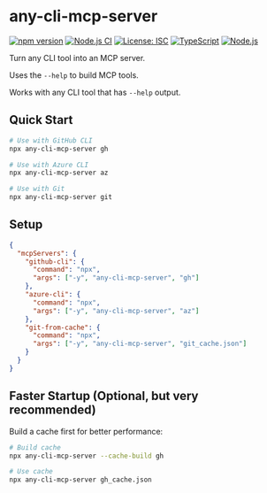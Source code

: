 # any-cli-mcp-server

[![npm version](https://badge.fury.io/js/any-cli-mcp-server.svg)](https://badge.fury.io/js/any-cli-mcp-server)
[![Node.js CI](https://github.com/eirikb/any-cli-mcp-server/workflows/Node.js%20CI/badge.svg)](https://github.com/eirikb/any-cli-mcp-server/actions)
[![License: ISC](https://img.shields.io/badge/License-ISC-blue.svg)](https://opensource.org/licenses/ISC)
[![TypeScript](https://img.shields.io/badge/TypeScript-007ACC?logo=typescript&logoColor=white)](https://www.typescriptlang.org/)
[![Node.js](https://img.shields.io/badge/Node.js-18+-339933?logo=node.js&logoColor=white)](https://nodejs.org/)

Turn any CLI tool into an MCP server.

Uses the `--help` to build MCP tools.

Works with any CLI tool that has `--help` output.

## Quick Start

```bash
# Use with GitHub CLI
npx any-cli-mcp-server gh

# Use with Azure CLI
npx any-cli-mcp-server az

# Use with Git
npx any-cli-mcp-server git
```

## Setup

```json
{
  "mcpServers": {
    "github-cli": {
      "command": "npx",
      "args": ["-y", "any-cli-mcp-server", "gh"]
    },
    "azure-cli": {
      "command": "npx",
      "args": ["-y", "any-cli-mcp-server", "az"]
    },
    "git-from-cache": {
      "command": "npx",
      "args": ["-y", "any-cli-mcp-server", "git_cache.json"]
    }
  }
}
```

## Faster Startup (Optional, but very recommended)

Build a cache first for better performance:

```bash
# Build cache
npx any-cli-mcp-server --cache-build gh

# Use cache
npx any-cli-mcp-server gh_cache.json
```
